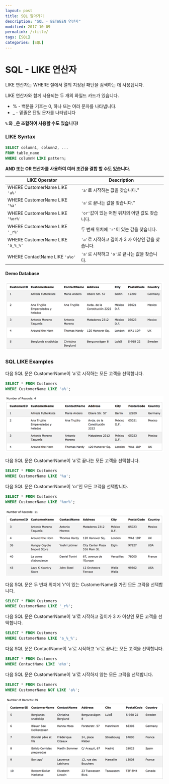 ```yaml
---
layout: post
title: SQL 알아가기
description: "SQL - BETWEEN 연산자"
modified: 2017-10-09
permalink: /:title/
tags: [SQL]
categories: [SQL]
---
```


# SQL - LIKE 연산자

LIKE 연산자는 WHERE 절에서 열의 지정된 패턴을 검색하는 데 사용됩니다. 

LIKE 연산자와 함께 사용되는 두 개의 와일드 카드가 있습니다. 

 - % - 백분율 기호는 0, 하나 또는 여러 문자를 나타냅니다. 
 - _ - 밑줄은 단일 문자를 나타냅니다

**`%` 와 `_`은 조합하여 사용할 수도 있습니다!**

### LIKE Syntax

```sql
SELECT column1, column2, ...
FROM table_name
WHERE columnN LIKE pattern;
```
**AND 또는 OR 연산자를 사용하여 여러 조건을 결합 할 수도 있습니다.**

|LIKE Operator	|Description|
----------------|-------------
|WHERE CustomerName LIKE `'a%'`|	`'a'`로 시작하는 값을 찾습니다."|
|WHERE CustomerName LIKE `'%a'`|	`'a'`로 끝나는 값을 찾습니다."|
|WHERE CustomerName LIKE `'%or%'`|`'or'`값이 있는 어떤 위치의 어떤 값도 찾습니다.|
|WHERE CustomerName LIKE `'_r%'`|	두 번째 위치에 `'r'`이 있는 값을 찾습니다.|
|WHERE CustomerName LIKE `'a_%_%'`|`'a'`로 시작하고 길이가 3 자 이상인 값을 찾습니다.|
|WHERE ContactName LIKE `'a%o'`|	`'a'`로 시작하고 `'o'`로 끝나는 값을 찾습니다.|


#### Demo Database

![](../images/sql-images/demo%205.png)


### SQL LIKE Examples

다음 SQL 문은 CustomerName이 'a'로 시작하는 모든 고객을 선택합니다.

```sql
SELECT * FROM Customers
WHERE CustomerName LIKE 'a%';
```
![](../images/sql-images/a%20customer.png)

다음 SQL 문은 CustomerName이 'a'로 끝나는 모든 고객을 선택합니다.

```sql
SELECT * FROM Customers
WHERE CustomerName LIKE '%a';
```
다음 SQL 문은 CustomerName이 'or'인 모든 고객을 선택합니다.

```sql
SELECT * FROM Customers
WHERE CustomerName LIKE '%or%';
```
![](../images/sql-images/or%20customer.png)

다음 SQL 문은 두 번째 위치에 'r'이 있는 CustomerName을 가진 모든 고객을 선택합니다.

```sql
SELECT * FROM Customers
WHERE CustomerName LIKE '_r%';
```

다음 SQL 문은 CustomerName이 'a'로 시작하고 길이가 3 자 이상인 모든 고객을 선택합니다.
```sql
SELECT * FROM Customers
WHERE CustomerName LIKE 'a_%_%';
```

다음 SQL 문은 ContactName이 'a'로 시작하고 'o'로 끝나는 모든 고객을 선택합니다.

```sql
SELECT * FROM Customers
WHERE ContactName LIKE 'a%o';
```
다음 SQL 문은 CustomerName이 'a'로 시작하지 않는 모든 고객을 선택합니다.

```sql
SELECT * FROM Customers
WHERE CustomerName NOT LIKE 'a%';
```
![](../images/sql-images/not%20a.png)

